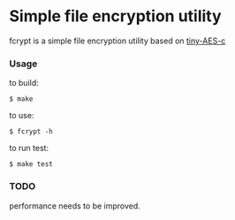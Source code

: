 # Simple file encryption utility

fcrypt is a simple file encryption utility based on [tiny-AES-c](https://github.com/kokke/tiny-AES-c)

### Usage

to build:

	$ make

to use:

	$ fcrypt -h
	
to run test:

	$ make test

### TODO

performance needs to be improved.

